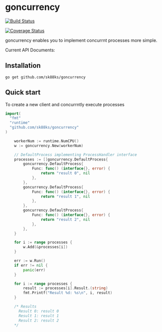 # goncurrency

[![Build Status](https://travis-ci.org/sk88ks/goncurrency.svg?branch=master)](https://travis-ci.org/sk88ks/goncurrency)
 
[![Coverage Status](https://coveralls.io/repos/sk88ks/goncurrency/badge.svg?branch=master&service=github)](https://coveralls.io/github/sk88ks/goncurrency?branch=master)

goncurrency enables you to implement concurrnt processes more simple.

Current API Documents:

Installation
----

```
go get github.com/sk88ks/goncurrency
```
 
Quick start
----

To create a new client and concurrntly execute processes

```go
import(
  "fmt"
  "runtime"
  "github.com/sk88ks/goncurrency"
)

	workerNum := runtime.NumCPU()
	w := goncurrency.New(workerNum)

	// DefaultProcess implementing ProcessHandler interface
	processes := []goncurrency.DefaultProcess{
		goncurrency.DefaultProcess{
			Func: func() (interface{}, error) {
				return "result 0", nil
			},
		},
		goncurrency.DefaultProcess{
			Func: func() (interface{}, error) {
				return "result 1", nil
			},
		},
		goncurrency.DefaultProcess{
			Func: func() (interface{}, error) {
				return "result 2", nil
			},
		},
	}

	for i := range processes {
		w.Add(&processes[i])
	}

	err := w.Run()
	if err != nil {
		panic(err)
	}

	for i := range processes {
		result := processes[i].Result.(string)
		fmt.Printf("Result %d: %s\n", i, result)
	}     

    /* Results
      Result 0: result 0
      Result 1: result 1
      Result 2: result 2
    */

```
